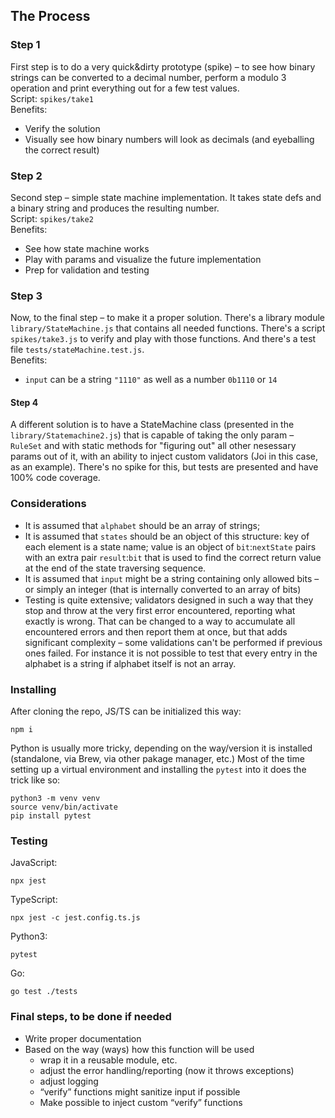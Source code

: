 ## The Process
### Step 1
First step is to do a very quick&dirty prototype (spike) – to see how binary strings can be converted to a decimal number, perform a modulo 3 operation and print everything out for a few test values.  
Script: `spikes/take1`  
Benefits: 
-	Verify the solution
-	Visually see how binary numbers will look as decimals (and eyeballing the correct result)

### Step 2
Second step – simple state machine implementation. It takes state defs and a binary string and produces the resulting number.  
Script: `spikes/take2`  
Benefits:
-	See how state machine works
-	Play with params and visualize the future implementation
-	Prep for validation and testing

### Step 3
Now, to the final step – to make it a proper solution.
There's a library module `library/StateMachine.js` that contains all needed functions. There's a script `spikes/take3.js` to verify and play with those functions. And there's a test file `tests/stateMachine.test.js`.  
Benefits:
-   `input` can be a string `"1110"` as well as a number `0b1110` or `14`

#### Step 4
A different solution is to have a StateMachine class (presented in the `library/Statemachine2.js`) that is capable of taking the only param – `RuleSet` and with static methods for "figuring out" all other nesessary params out of it, with an ability to inject custom validators (Joi in this case, as an example). There's no spike for this, but tests are presented and have 100% code coverage.

### Considerations
-   It is assumed that `alphabet` should be an array of strings;
-   It is assumed that `states` should be an object of this structure: key of each element is a state name; value is an object of `bit`:`nextState` pairs with an extra pair `result`:`bit` that is used to find the correct return value at the end of the state traversing sequence.
-   It is assumed that `input` might be a string containing only allowed bits – or simply an integer (that is internally converted to an array of bits)
-   Testing is quite extensive; validators designed in such a way that they stop and throw at the very first error encountered, reporting what exactly is wrong. That can be changed to a way to accumulate all encountered errors and then report them at once, but that adds significant complexity – some validations can't be performed if previous ones failed. For instance it is not possible to test that every entry in the alphabet is a string if alphabet itself is not an array.

### Installing
After cloning the repo, JS/TS can be initialized this way:
```
npm i
```
Python is usually more tricky, depending on the way/version it is installed (standalone, via Brew, via other pakage manager, etc.) Most of the time setting up a virtual environment and installing the `pytest` into it does the trick like so:
```
python3 -m venv venv
source venv/bin/activate
pip install pytest
```

### Testing
JavaScript:
```
npx jest
```

TypeScript:
```
npx jest -c jest.config.ts.js
```

Python3:
```
pytest
```

Go:
```
go test ./tests
```

### Final steps, to be done if needed
-	Write proper documentation
-	Based on the way (ways) how this function will be used
    -	wrap it in a reusable module, etc.
    -	adjust the error handling/reporting (now it throws exceptions)
    -	adjust logging
    -	“verify” functions might sanitize input if possible
    -	Make possible to inject custom “verify” functions




